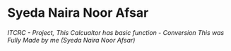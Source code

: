 <h1>Syeda Naira Noor Afsar</h1>
<h6>ITCRC - Project, This Calcualtor has basic function - Conversion This was Fully Made by me (Syeda Naira Noor Afsar)</h6>
